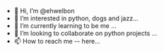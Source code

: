 - 👋 Hi, I’m @ehwelbon
- 👀 I’m interested in python, dogs and jazz...
- 🌱 I’m currently learning to be me ...
- 💞️ I’m looking to collaborate on python projects ...
- 📫 How to reach me -- here...

<!---
ehwelbon/ehwelbon is a ✨ special ✨ repository because its `README.md` (this file) appears on your GitHub profile.
You can click the Preview link to take a look at your changes.
--->
